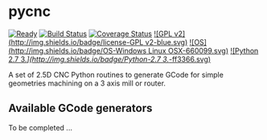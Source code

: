 # pycnc

[![Ready](http://img.shields.io/badge/Status-ready-669900.svg)](https://github.com/floatingpointstack)
[![Build Status](https://travis-ci.org/floatingpointstack/pycnc.svg)](https://travis-ci.org/floatingpointstack/pycnc)
[![Coverage Status](https://coveralls.io/repos/floatingpointstack/pycnc/badge.svg?branch=master&service=github)](https://coveralls.io/github/floatingpointstack/pycnc?branch=master)
[![GPL v2](http://img.shields.io/badge/license-GPL v2-blue.svg)](https://www.gnu.org/copyleft/gpl.html)
[![OS](http://img.shields.io/badge/OS-Windows Linux OSX-660099.svg)](https://www.python.org/downloads/)
[![Python 2.7 3.*](http://img.shields.io/badge/Python-2.7 3.*-ff3366.svg)](https://www.python.org/downloads/)

A set of 2.5D CNC Python routines to generate GCode for simple geometries machining on a 3 axis mill or router.

## Available GCode generators

To be completed ...



